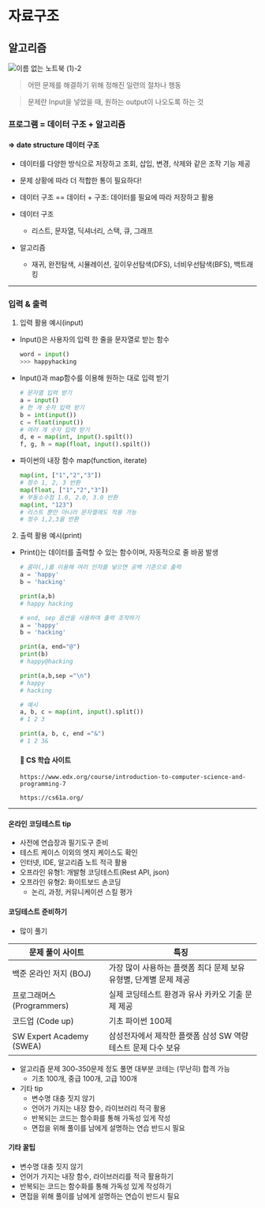 # 자료구조 

## 알고리즘 
![이름 없는 노트북 (1)-2](https://user-images.githubusercontent.com/108647801/180993810-d59809c8-5fb9-4077-83f0-72fbb96047dd.jpg)


> 어떤 문제를 해결하기 위해 정해진 일련의 절차나 행동

> 문제란 Input을 넣었을 때, 원하는 output이 나오도록 하는 것 

### 프로그램 = 데이터 구조 + 알고리즘

#### => date structure 데이터 구조 

- 데이터를 다양한 방식으로 저장하고 조회, 삽입, 변경, 삭제와 같은 조작 기능 제공
- 문제 상황에 따라 더 적합한 통이 필요하다!
- 데이터 구조 == 데이터 + 구조: 데이터를 필요에 따라 저장하고 활용 

- 데이터 구조
  - 리스트, 문자열, 딕셔너리, 스택, 큐, 그래프

- 알고리즘
  - 재귀, 완전탐색, 시뮬레이션, 깊이우선탐색(DFS), 너비우선탐색(BFS), 백트래킹

------

### 입력 & 출력

1. 입력 활용 예시(input)

- Input()은 사용자의 입력 한 줄을 문자열로 받는 함수 

  ```python
  word = input()
  >>> happyhacking
  ```

- Input()과 map함수를 이용해 원하는 대로 입력 받기

  ```python
  # 문자열 입력 받기
  a = input()
  # 한 개 숫자 입력 받기
  b = int(input())
  c = float(input())
  # 여러 개 숫자 입력 받기
  d, e = map(int, input().spilt())
  f, g, h = map(float, input().spilt())
  ```

- 파이썬의 내장 함수 map(function, iterate)

  ```python
  map(int, ["1","2","3"])
  # 정수 1, 2, 3 반환
  map(float, ["1","2","3"])
  # 부동소수점 1.0, 2.0, 3.0 반환
  map(int, "123")
  # 리스트 뿐만 아니라 문자열에도 적용 가능
  # 정수 1,2,3을 반환
  ```

2. 출력 활용 예시(print)

- Print()는 데이터를 출력할 수 있는 함수이며, 자동적으로 줄 바꿈 발생

  ```python
  # 콤마(,)를 이용해 여러 인자를 넣으면 공백 기준으로 출력
  a = 'happy'
  b = 'hacking'
  
  print(a,b)
  # happy hacking
  ```

  ```python
  # end, sep 옵션을 사용하여 출력 조작하기
  a = 'happy'
  b = 'hacking'
  
  print(a, end="@")
  print(b)
  # happy@hacking
  
  print(a,b,sep ="\n")
  # happy
  # hacking
  ```

  ```python
  # 예시
  a, b, c = map(int, input().split())
  # 1 2 3
  
  print(a, b, c, end ="&")
  # 1 2 3&
  ```

  #### 📌 CS 학습 사이트

  ```
  https://www.edx.org/course/introduction-to-computer-science-and-programming-7
    
  https://cs61a.org/
  ```

------

#### 온라인 코딩테스트 tip 

- 사전에 연습장과 필기도구 준비
- 테스트 케이스 이외의 엣지 케이스도 확인
- 인터넷, IDE, 알고리즘 노트 적극 활용
- 오프라인 유형1: 개발형 코딩테스트(Rest API, json)
- 오프라인 유형2: 화이트보드 손코딩
  - 논리, 과정, 커뮤니케이션 스킬 평가 

#### 코딩테스트 준비하기

- 많이 풀기

| 문제 풀이 사이트           | 특징                                                         |
| -------------------------- | ------------------------------------------------------------ |
| 백준 온라인 저지 (BOJ)     | 가장 많이 사용하는 플랫폼 최다 문제 보유 유형별, 단계별 문제 제공 |
| 프로그래머스 (Programmers) | 실제 코딩테스트 환경과 유사 카카오 기출 문제 제공            |
| 코드업 (Code up)           | 기초 파이썬 100제                                            |
| SW Expert Academy (SWEA)   | 삼성전자에서 제작한 플랫폼 삼성 SW 역량 테스트 문제 다수 보유 |

- 알고리즘 문제 300-350문제 정도 풀면 대부분 코테는 (무난히) 합격 가능
  - 기초 100개, 중급 100개, 고급 100개
- 기타 tip
  - 변수명 대충 짓지 않기
  - 언어가 가지는 내장 함수, 라이브러리 적극 활용
  - 반복되는 코드는 함수화를 통해 가독성 있게 작성
  - 면접을 위해 풀이를 남에게 설명하는 연습 반드시 필요

#### 기타 꿀팁

- 변수명 대충 짓지 않기
- 언어가 가지는 내장 함수, 라이브러리를 적극 활용하기
- 반복되는 코드는 함수화를 통해 가독성 있게 작성하기
- 면접을 위해 풀이를 남에게 설명하는 연습이 반드시 필요
